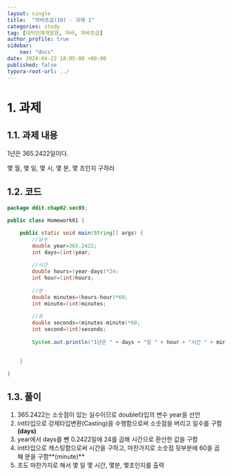```yaml
---
layout: single
title:  "자바초급(10) - 과제 1"
categories: study
tag: [대덕인재개발원, 자바, 자바초급]
author_profile: true
sidebar:
    nav: "docs"
date: 2024-04-22 18:05:00 +09:00
published: false
typora-root-url: ../
---
```




# 1. 과제

## 1.1. 과제 내용

1년은 365.2422일이다.

몇 월, 몇 일, 몇 시, 몇 분, 몇 초인지 구하라



## 1.2. 코드

```java
package ddit.chap02.sec03;

public class Homework01 {

	public static void main(String[] args) {
		//날수
		double year=365.2422;
		int days=(int)year;
		
		//시간
		double hours=(year-days)*24;
		int hour=(int)hours;
		
		//분
		double minutes=(hours-hour)*60;
		int minute=(int)minutes;
		
		//초
		double seconds=(minutes-minute)*60;
		int second=(int)seconds;
		
		System.out.println("1년은 " + days + "일 " + hour + "시간 " + minute + "분 " + second + "초 입니다..");
		

	}

}

```



## 1.3. 풀이

1. 365.2422는 소숫점이 있는 실수이므로 double타입의 변수 year을 선언
2. int타입으로 강제타입변환(Casting)을 수행함으로써 소숫점을 버리고 일수를 구함 **(days)**
3. year에서 days를 뺀 0.2422일에 24를 곱해 시간으로 환산한 값을 구함
4. int타입으로 캐스팅함으로써 시간을 구하고, 마찬가지로 소숫점 뒷부분에 60을 곱해 분을 구함**(minute)**
5. 초도 마찬가지로 해서 몇 일 몇 시간, 몇분, 몇초인지를 출력
